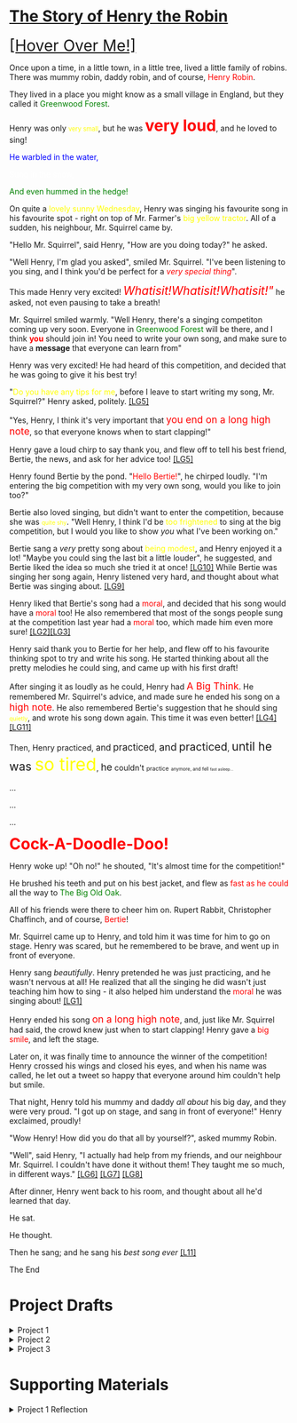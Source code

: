 # <u><b>The Story of Henry the Robin</b></u>

<span style="font-size:2em">[[Hover Over Me!]](https://towrofterra.github.io "Learning Goals will be numbered, and linked like this! Hover over them to get a definition, and click them to see evidence that I fulfilled the goal (middle click to open in a new tab, or you might lose your place!).")</span>

Once upon a time, in a little town, in a little tree, lived a little family of robins. There was mummy robin, daddy robin, and of course, <span style="color:red">Henry Robin</span>.

They lived in a place you might know as a small village in England, but they called it <span style="color:green">Greenwood Forest</span>.

Henry was only <span style="font-size:.8em;color:yellow">very small</span>, but he was <b><span style="font-size:2em;color:red">very loud</span></b>, and he loved to sing!

<span style="color:blue">He warbled in the water,</span>

<span style="color:white">Sung in the snow,</span>

<span style="color:green">And even hummed in the hedge!</span>

On quite a <span style="color:yellow">lovely sunny Wednesday</span>, Henry was singing his favourite song in his favourite spot - right on top of Mr. Farmer's <span style="color:yellow">big yellow tractor</span>. All of a sudden, his neighbour, Mr. Squirrel came by.

"Hello Mr. Squirrel", said Henry, "How are you doing today?" he asked.

"Well Henry, I'm glad you asked", smiled Mr. Squirrel. "I've been listening to you sing, and I think you'd be perfect for a _<span style="color:red">very special thing</span>_".

This made Henry very excited! _<span style="font-size:1.5em;color:red">Whatisit!Whatisit!Whatisit!"</span>_ he asked, not even pausing to take a breath!

Mr. Squirrel smiled warmly. "Well Henry, there's a singing competiton coming up very soon. Everyone in <span style="color:green">Greenwood Forest</span> will be there, and I think <span style="color:red"><b>you</b></span> should join in! You need to write your own song, and make sure to have a <b>message</b> that everyone can learn from"

Henry was very excited! He had heard of this competition, and decided that he was going to give it his best try!

"<span style="color:yellow">Do you have any tips for me</span>, before I leave to start writing my song, Mr. Squirrel?" Henry asked, politely. [[LG5]](https://towrofterra.github.io/LearningGoalEvidence/LG5.jpg "Students generate and pursue lines of inquiry and search, collect, and select sources appropriate to their writing projects.")

"Yes, Henry, I think it's very important that <span style="font-size:1.25em;color:red">you end on a long high note</span>, so that everyone knows when to start clapping!"

Henry gave a loud chirp to say thank you, and flew off to tell his best friend, Bertie, the news, and ask for her advice too! [[LG5]](https://towrofterra.github.io/LearningGoalEvidence/LG5.jpg "Students generate and pursue lines of inquiry and search, collect, and select sources appropriate to their writing projects.")

Henry found Bertie by the pond. "<span style="color:red">Hello Bertie!</span>", he chirped loudly. "I'm entering the big competition with my very own song, would you like to join too?"


Bertie also loved singing, but didn't want to enter the competition, because she was <span style="font-size:0.75em;color:yellow">quite shy</span>. "Well Henry, I think I'd be <span style="color:yellow">too frightened</span> to sing at the big competition, but I would you like to show <em>you</em> what I've been working on."

Bertie sang a _very_ pretty song about <span style="color:yellow">being modest</span>, and Henry enjoyed it a lot! "Maybe you could sing the last bit a little louder", he suggested, and Bertie liked the idea so much she tried it at once! [[LG10]](https://towrofterra.github.io/LearningGoalEvidence/LG10.jpg "Students provide revision-based response to their peers.") While Bertie was singing her song again, Henry listened very hard, and thought about what Bertie was singing about. [[LG9]](https://towrofterra.github.io/LearningGoalEvidence/LG9.jpg "Students practice critical reading strategies.")

Henry liked that Bertie's song had a <span style="color:red">moral</span>, and decided that his song would have a <span style="color:red">moral</span> too! He also remembered that most of the songs people sung at the competition last year had a <span style="color:red">moral</span> too, which made him even more sure! [[LG2]](https://towrofterra.github.io/LearningGoalEvidence/LG2.jpg "Students negotiate their own writing goals and audience expectations regarding conventions of genre, medium, and situation.")[[LG3]](https://towrofterra.github.io/LearningGoalEvidence/LG3.jpg "Students formulate and articulate a stance through and in their writing.")

Henry said thank you to Bertie for her help, and flew off to his favourite thinking spot to try and write his song. He started thinking about all the pretty melodies he could sing, and came up with his first draft!

After singing it as loudly as he could, Henry had <span style="color:red;font-size:1.25em">A Big Think</span>. He remembered Mr. Squirrel's advice, and made sure he ended his song on a <span style="font-size:1.25em;color:red">high note</span>. He also remembered Bertie's suggestion that he should sing <span style="font-size:.75em;color:yellow">quietly</span>, and wrote his song down again. This time it was even better! [[LG4]](https://towrofterra.github.io/LearningGoalEvidence/LG4.jpg "Students revise their writing using responses from others, including peers, consultants, and teachers.")[[LG11]](https://towrofterra.github.io/LearningGoalEvidence/LG11.jpg "Students reflect on their writing processes and self-assess as writers.")

Then, Henry practiced, <span style="font-size:1.1em">and</span> <span style="font-size:1.2em">practiced</span>, <span style="font-size:1.3em">and</span> <span style="font-size:1.4em">practiced</span>, <span style="font-size:1.5em">until he was <span style="color:yellow;font-size:1.5em">so tired</span></span>, <span style="font-size:1.25em">he</span> <span style="font-size:1em">couldn't</span> <span style="font-size:0.75em">practice</span> <span style="font-size:.6em">anymore, and fell </span><span style="font-size:.5em">fast asleep...</span>

...

...

...

<b><span style="font-size:2em;color:red">Cock-A-Doodle-Doo!</span></b>

Henry woke up! "Oh no!" he shouted, "It's almost time for the competition!"

He brushed his teeth and put on his best jacket, and flew as <span style="color:red">fast as he could</span> all the way to <span style="color:green">The Big Old Oak</span>.

All of his friends were there to cheer him on. Rupert Rabbit, Christopher Chaffinch, and of course, <span style="color:red">Bertie</span>!

Mr. Squirrel came up to Henry, and told him it was time for him to go on stage. Henry was scared, but he remembered to be brave, and went up in front of everyone.

Henry sang _beautifully_. Henry pretended he was just practicing, and he wasn't nervous at all! He realized that all the singing he did wasn't just teaching him how to sing - it also helped him understand the <span style="color:red">moral</span> he was singing about! [[LG1]](https://towrofterra.github.io/LearningGoalEvidence/LG1.jpg "Students write both to learn and to communicate what they learn.")

Henry ended his song <span style="font-size:1.25em;color:red">on a long high note</span>, and, just like Mr. Squirrel had said, the crowd knew just when to start clapping! Henry gave a <span style="color:red">big smile</span>, and left the stage.

Later on, it was finally time to announce the winner of the competition! Henry crossed his wings and closed his eyes, and when his name was called, he let out a tweet so happy that everyone around him couldn't help but smile.

That night, Henry told his mummy and daddy _all about_ his big day, and they were very proud. "I got up on stage, and sang in front of everyone!" Henry exclaimed, proudly!

"Wow Henry! How did you do that all by yourself?", asked mummy Robin.

"Well", said Henry, "I actually had help from my friends, and our neighbour Mr. Squirrel. I couldn't have done it without them! They taught me so much, in different ways." [[LG6]](https://towrofterra.github.io/LearningGoalEvidence/LG6.jpg "Students effectively use and appropriately cite sources in their writing.") [[LG7]](https://towrofterra.github.io/LearningGoalEvidence/LG7.jpg "Students explore and represent their experiences, perspectives, and ideas in conversation with others.") [[LG8]](https://towrofterra.github.io/LearningGoalEvidence/LG8.jpg "Students use multiple forms of evidence to support their claims, ideas, and arguments.")

After dinner, Henry went back to his room, and thought about all he'd learned that day.

He sat.

He thought.

Then he sang; and he sang his *best song ever* [[L11]](https://towrofterra.github.io/LearningGoalEvidence/LG11.jpg "Students reflect on their writing processes and self-assess as writers.")

The End


# Project Drafts

<details><summary>Project 1</summary><p>
<object data="https://towrofterra.github.io/p1.pdf" type="application/pdf" width="700px" height="1000px">
    <embed src="https://towrofterra.github.io/p1.pdf">
        <p>This browser does not support PDFs. Please download the PDF to view it: <a href="https://towrofterra.github.io/p1.pdf">Download PDF</a>.     </p>
    </embed>
</object>
</p></details>

<details><summary>Project 2</summary><p>
<object data="https://towrofterra.github.io/p2.pdf" type="application/pdf" width="700px" height="1000px">
    <embed src="https://towrofterra.github.io/p2.pdf">
        <p>This browser does not support PDFs. Please download the PDF to view it: <a href="https://towrofterra.github.io/p2.pdf">Download PDF</a>.     </p>
    </embed>
</object></p></details>

<details><summary>Project 3</summary><p>
 <object data="https://towrofterra.github.io/p3.pdf" type="application/pdf" width="700px" height="1000px">
    <embed src="https://towrofterra.github.io/p3.pdf">
        <p>This browser does not support PDFs. Please download the PDF to view it: <a href="https://towrofterra.github.io/p3.pdf">Download PDF</a>.     </p>
    </embed>
</object>
</p></details>

# Supporting Materials


<details><summary>Project 1 Reflection</summary><p>
    If I could restart this paper, I would probably choose a different topic, as, upon examination, S-L hasn't affected my education as much as it has affected my teaching. This distinction made it slightly harder to work with the class, and made me less able to take lessons from my peers' papers. However, I cannot think of a theorist in my field that <i>has</i> influenced my education explicitly. Reading the draft above mine (Quinton Hubbell's), I feel I should have taken more from my own studies in music, as I have had a very similar experience to him, which might have made for some compelling and more passionate writing.

Reading Quinton's draf, I was extremely impressed by how fluidly and compellingly the paper was written. I feel that my paper was more formally written, which is no bad thing, but it certainly made it harder for me to achieve the same 'flow'.

Overall, I'm happy with the work I produced; I spent most of my life receiving extremely substandard grades on any writing assignment (something I'm sure has something to do with the fact that I was forced to handwrite, an extremely painful activity for me), and have only recently begun to enjoy, and, in the process, improve, at writing. I hope that I continue to improve both in the scope of this class, and in my lexical endeavours elsewhere.

    </p></details>

<details><summary>Project 2 Reflection</summary><p>
    I think that the reason for students mentioning the literature review in thank you correspondence is largely due to how applicable and relevant the task is to STEAM students. On a surface level, many students will attempt some form of research during their university careers, and this assignment gives them a background in an essential step of any research. This not only helps them complete the work, but might also be helpful in getting accepted into a lab.

On a deeper level, the ability to synthesize information is an essential skill in a great many careers; this assignment forces the writer to synthesize information from a wide array of different papers, practicing this skill.

With regard to my writing process, I did a huge amount more research than I am used to doing. Learning how to search different research archives is a skill I am glad I had the opportunity to practice. I also printed all papers and highlighted them; reading them with an eye for pattern recognition. This is something I have done before, but never to the extent that I did for this project. I also took more handwritten notes.

I think that the most interesting thing I learned whilst doing the paper was how much work is needed in the field of education research. I was shocked by the disorganization of so much research, as well as how few replication studies had been carried out. 

The best piece of peer feedback I received was the general tweaks suggested in Mike's peer review of my paper. He very clearly had done a close read, and I found his feedback very helpful!
    </p></details>

<details><summary>Project 3 Reflection</summary><p>
    For project 3, I worked on the 3D printing article on simple english Wikipedia. I redid almost the entire article. There was no relevant discussion on the talk pages, and nobody has reacted to any changes I have made. I asked Ian for some technical assistance, but I did not receive any editorial feedback on my article. I wrote a peer review for Victoria, but there was not a huge amount to review at that point, so it was very basic. My big takeaway was that the simple english community is a lot less active than the english Wikipedia community, as I did not interact with anyone else.

I enjoyed writing my article. My writing process was very simple, as I was able to use the structure and content from the main 3D printing article. I rewrote the body of text, and added images to scaffold certain sections. I'm proud of my contribution to free information, as I think that 3D printing is something that may very well be a democratizing force, and as such, I think it is beneficial to have useful, simple, information available for free.

The most surprising thing about writing for Wikipedia was how technically complex it was. I'm very used to navigating computer systems, and it was a challenge to know how to achieve certain tasks. The next time I write such a document, I would probably try and consider the simple english format to ensure that my documentation is readable. 
    </p></details>
SimpleEnglishValidator
